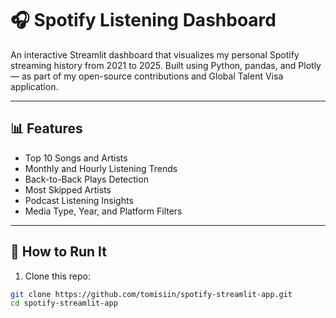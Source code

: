 # 🎧 Spotify Listening Dashboard

An interactive Streamlit dashboard that visualizes my personal Spotify streaming history from 2021 to 2025. Built using Python, pandas, and Plotly — as part of my open-source contributions and Global Talent Visa application.

---

## 📊 Features

- Top 10 Songs and Artists
- Monthly and Hourly Listening Trends
- Back-to-Back Plays Detection
- Most Skipped Artists
- Podcast Listening Insights
- Media Type, Year, and Platform Filters

---

## 🚀 How to Run It

1. Clone this repo:

```bash
git clone https://github.com/tomisiin/spotify-streamlit-app.git
cd spotify-streamlit-app
